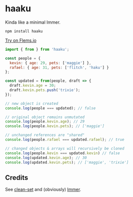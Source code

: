 # haaku

Kinda like a minimal Immer.

```shell
npm install haaku
```

[Try on Flems.io](https://flems.io/#0=N4IgZglgNgpgziAXAbVAOwIYFsZJAOgAsAXLKEAGhAGMB7NYmBvEAXwvW10QICsEqdBk2J4hcYgAJgksACdaWSa0kBeSYQwYA1gFcA3AB00x8VIAOMWudhrpxyZO0wAbhDSJpkjAHMYngCYATgpJS2I4T2QAcixfHwgYaIBdZQoHSTkMMAwYKE8ZX39JAGYARlDwyMkYsCgIYmpCaNDozT0U5WNWIxM0M0ldcwATDEZhu3lFAApLa1hQ4aywKVUAPns0RyXs4nxnNzR8IrsSgAZe7eW9g-d8KvvdOEJp6OI5CAAPROiASl7WP9jMYAPQgyRoGAAd0ktAARrwYNQpBA4JJqHIYGMYMNTPQ4LRYPgoLQfLMrDYYGpVOohqNxv9JGDZBgoHAYMC0MzaB8EpgoLCEUipJi4u40bo0FhdMRsbj+vjCTBiaTyfNlbcjkVGczgni0ASiSSyXNKftXHcqjrwTE4j4EklkpzmZKmhg0H4JpiwDBMf14N5MZJDCBnhhMbiQPrDcrjWqzctcgKabSRnL8Im8tbJO9dBy+sy3R6cYLEci0QAyQNZACeaKh0AFmOoujkcAgLjyNckcKp1BJkPl4iVKpNFKJmupqfpOPNh1+TPBOTZ+eHRtVdPTmuOfmz52jI7jm-Gc8tMAi2dt8R+rXeXx+yUoobywog+LwZ0QARKbA4IEwOB4Pg1BwAIND0IwzA8GwyRUPUaDaAgKCcIBPCaDouhPq25BocQxDmJEYKSuY2g+MBigguhegAAJnPgZT0SCwyosQlFaHo+BYHc-BPsQNaWHgcAYhA5iiFQ5hjE08BIMgslnFQUhoKoICwcgAC0FQgAAhBUciqDAyC0Mk+iYsQrZbHIKkUMgmkGUZFB6QAgnItb4Kizm1tMaC-BQYCqGgVnIPJIAVhWADycJWQEABsFAlAArBQZRBPJyVnKpQVULQfGWGFYDTIFGlUJZqmaQFqnBb8KYRYiVllAA7EljXfs1JT1RlwU5bgqlFSFFYFaVVAAD5DXIJnnuZmQAPyBcFdnJMpPWacA+CrXI7BKVpZw+R5GA1m5cC7TW0xyL8gWacgq34GgySIGAs1UKF0zzYt1m9Zda2wZt20UOV1nLVdaCAr5D0gFNkJQlZ0WNfFFQxQEFDwx1VDzRQxC-DwS3FedVB-ZlbA9MqUx1Y1DVxQE8klBTySwc+sDIm+BofogJRBPVMGsEAA)

```js
import { from } from 'haaku';

const people = {
  kevin: { age: 29, pets: ['maggie'] },
  rafael: { age: 31, pets: ['flitch', 'haku'] }
};

const updated = from(people, draft => {
  draft.kevin.age = 30;
  draft.kevin.pets.push('trixie');
});

// new object is created
console.log(people === updated); // false

// original object remains unmutated
console.log(people.kevin.age); // 29
console.log(people.kevin.pets); // ['maggie']

// unchanged references are "shared"
console.log(people.rafael === updated.rafael); // true

// changed objects & arrays will recursively be cloned
console.log(people.kevin === updated.kevin) // false
console.log(updated.kevin.age); // 30
console.log(updated.kevin.pets); // ['maggie', 'trixie']
```

## Credits

See [clean-set](https://github.com/fwilkerson/clean-set) and (obviously) [Immer](https://github.com/immerjs/immer).